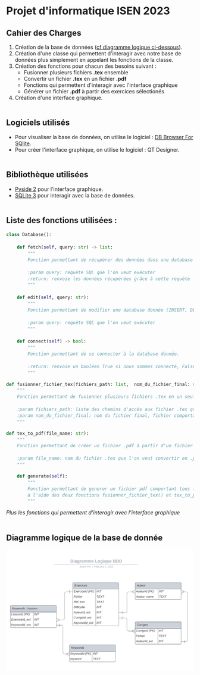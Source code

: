# Projet d'informatique ISEN 2023

## Cahier des Charges 
1. Création de la base de données ([cf diagramme logique ci-dessous](#Diagramme-logique-de-la-base-de-donnée)).
2. Création d'une classe qui permettent d'interagir avec notre base de données plus simplement en appelant les fonctions de la classe.
3. Création des fonctions pour chacun des besoins suivant : 
    - Fusionner plusieurs fichiers **.tex** ensemble
    - Convertir un fichier **.tex** en un fichier **.pdf**
    - Fonctions qui permettent d'interagir avec l'interface graphique
    - Générer un fichier **.pdf** à partir des exercices sélectionés
4. Création d'une interface graphique.<br/><br/>


## Logiciels utilisés
- Pour visualiser la base de données, on utilise le logiciel : [DB Browser For SQlite](https://sqlitebrowser.org/).
- Pour créer l'interface graphique, on utilise le logiciel : QT Designer.<br/><br/>


## Bibliothèque utilisées
- [Pyside 2](https://pypi.org/project/PySide2/) pour l'interface graphique.
- [SQLite 3](https://docs.python.org/3/library/sqlite3.html) pour interagir avec la base de données.<br/><br/>


## Liste des fonctions utilisées :
```python
class Database():

    def fetch(self, query: str) -> list:
        """
        Fonction permettant de récupérer des données dans une database donnée.

        :param query: requête SQL que l'on veut exécuter
        :return: renvoie les données récupérées grâce à cette requête
        """ 
        
    def edit(self, query: str):
        """
        Fonction permettant de modifier une database donnée (INSERT, DELETE, CHANGE).

        :param query: requête SQL que l'on veut exécuter
        """ 
        
    def connect(self) -> bool:
        """
        Fonction permettant de se connecter à la database donnée.

        :return: renvoie un booléen True si nous sommes connecté, False sinon
        """ 
```
```python
def fusionner_fichier_tex(fichiers_path: list,  nom_du_fichier_final: str):
    """
    Fonction permettant de fusionner plusieurs fichiers .tex en un seul, elle crée un fichiers .tex comprenant l'esemble des fichiers fusionné

    :param fichiers_path: liste des chemins d'accès aux fichier .tex que l'on veut fusionner
    :param nom_du_fichier_final: nom du fichier final, fichier comportant la fusion de tous les fichiers .tex 
    """ 
```
```python
def tex_to_pdf(file_name: str):
    """
    Fonction permettant de créer un fichier .pdf à partir d'un fichier .tex

    :param file_name: nom du fichier .tex que l'on veut convertir en .pdf
    """ 
```
```python
    def generate(self):
        """
        Fonction permettant de generer un fichier pdf comportant tous les exercices compris dans le tableau de l'interface
        à l'aide des deux fonctions fusionner_fichier_tex() et tex_to_pdf()
        """
```
*Plus les fonctions qui permettent d'interagir avec l'interface graphique*<br/><br/>


## Diagramme logique de la base de donnée
![Diagramme logique de la base de donnée](Diagramme-Logique-BDD.png  "Diagramme logique de la base de donnée")
